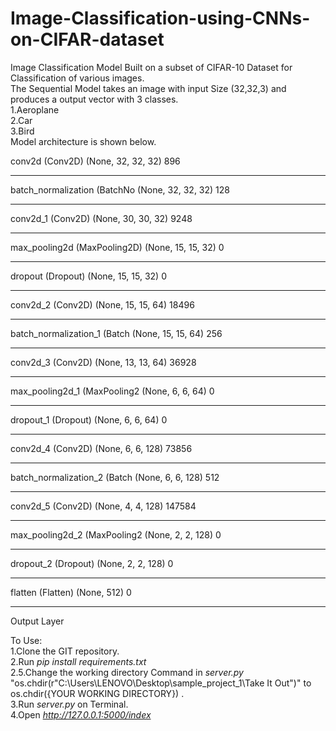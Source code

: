 # Image-Classification-using-CNNs-on-CIFAR-dataset
Image Classification Model Built on a subset of CIFAR-10 Dataset for Classification of various images.<br>
The Sequential Model takes an image with input Size (32,32,3) and produces a output vector with 3 classes.<br>
1.Aeroplane<br>
2.Car<br>
3.Bird<br>
Model architecture is shown below.

conv2d (Conv2D)              (None, 32, 32, 32)        896       
_________________________________________________________________
batch_normalization (BatchNo (None, 32, 32, 32)        128       
_________________________________________________________________
conv2d_1 (Conv2D)            (None, 30, 30, 32)        9248      
_________________________________________________________________
max_pooling2d (MaxPooling2D) (None, 15, 15, 32)        0         
_________________________________________________________________
dropout (Dropout)            (None, 15, 15, 32)        0         
_________________________________________________________________
conv2d_2 (Conv2D)            (None, 15, 15, 64)        18496     
_________________________________________________________________
batch_normalization_1 (Batch (None, 15, 15, 64)        256       
_________________________________________________________________
conv2d_3 (Conv2D)            (None, 13, 13, 64)        36928     
_________________________________________________________________
max_pooling2d_1 (MaxPooling2 (None, 6, 6, 64)          0         
_________________________________________________________________
dropout_1 (Dropout)          (None, 6, 6, 64)          0         
_________________________________________________________________
conv2d_4 (Conv2D)            (None, 6, 6, 128)         73856     
_________________________________________________________________
batch_normalization_2 (Batch (None, 6, 6, 128)         512       
_________________________________________________________________
conv2d_5 (Conv2D)            (None, 4, 4, 128)         147584    
_________________________________________________________________
max_pooling2d_2 (MaxPooling2 (None, 2, 2, 128)         0         
_________________________________________________________________
dropout_2 (Dropout)          (None, 2, 2, 128)         0         
_________________________________________________________________
flatten (Flatten)            (None, 512)               0         
_________________________________________________________________
Output Layer

To Use:<br>
1.Clone the GIT repository.<br>
2.Run <i>pip install requirements.txt</i> <br>
2.5.Change the working directory Command in <i>server.py</i> "os.chdir(r"C:\Users\LENOVO\Desktop\sample_project_1\Take It Out")" to os.chdir({YOUR WORKING DIRECTORY}) .<br> 
3.Run <i>server.py</i> on Terminal.<br>
4.Open <i>http://127.0.0.1:5000/index</i>


